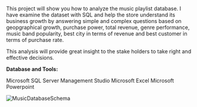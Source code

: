
This project will show you how to analyze the music playlist database. I have examine the dataset with SQL and help the store understand its business growth by answering simple and complex questions based on geopgraphical growth, purchase power, total revenue, genre performance, music band popularity, best city in terms of revenue and best customer in terms of purchase rate.

This analysis will provide great insight to the stake holders to take right and effective decisions.

**Database and Tools:**

Microsoft SQL Server Management Studio
Microsoft Excel
Microsoft Powerpoint 

![MusicDatabaseSchema](https://github.com/Yo3110/SQL/assets/143214362/fa739440-cb6e-48d8-ba63-409174e0a5b7)
